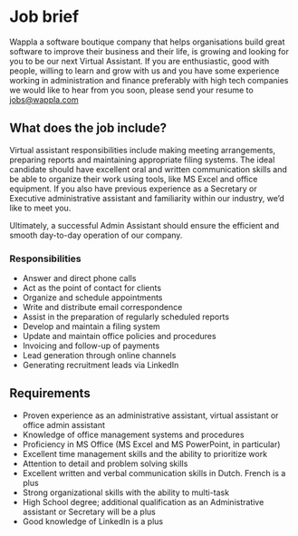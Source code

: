 # Job brief

Wappla a software boutique company that helps organisations build  great software to improve their business and their life, is growing and looking for you to be our next Virtual Assistant. If you are enthusiastic, good with people, willing to learn and grow with us and you have some experience working in administration and finance preferably with high tech companies we would like to hear from you soon, please send your resume to jobs@wappla.com


## What does the job include?
Virtual assistant responsibilities include making meeting arrangements, preparing reports and maintaining appropriate filing systems. The ideal candidate should have excellent oral and written communication skills and be able to organize their work using tools, like MS Excel and office equipment. If you also have previous experience as a Secretary or Executive administrative assistant and familiarity within our industry, we’d like to meet you.

Ultimately, a successful Admin Assistant should ensure the efficient and smooth day-to-day operation of our company.

### Responsibilities
- Answer and direct phone calls
- Act as the point of contact for clients
- Organize and schedule appointments
- Write and distribute email correspondence
- Assist in the preparation of regularly scheduled reports
- Develop and maintain a filing system
- Update and maintain office policies and procedures
- Invoicing and follow-up of payments
- Lead generation through online channels
- Generating recruitment leads via LinkedIn
 
## Requirements
- Proven experience as an administrative assistant, virtual assistant or office admin assistant
- Knowledge of office management systems and procedures
- Proficiency in MS Office (MS Excel and MS PowerPoint, in particular)
- Excellent time management skills and the ability to prioritize work
- Attention to detail and problem solving skills
- Excellent written and verbal communication skills in Dutch. French is a plus
- Strong organizational skills with the ability to multi-task
- High School degree; additional qualification as an Administrative assistant or Secretary will be a plus
- Good knowledge of LinkedIn is a plus






